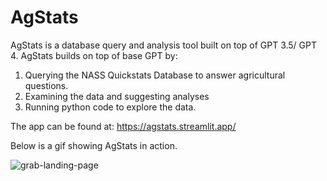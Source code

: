 # AgStats

AgStats is a database query and analysis tool built on top of GPT 3.5/ GPT 4. AgStats builds on top of base GPT by:

1. Querying the NASS Quickstats Database to answer agricultural questions.
2. Examining the data and suggesting analyses
3. Running python code to explore the data.

The app can be found at:
https://agstats.streamlit.app/

Below is a gif showing AgStats in action.

![grab-landing-page](https://github.com/JackOgozaly/AgStats/blob/main/Examples/agstats_demo_091723.gif?raw=true)
